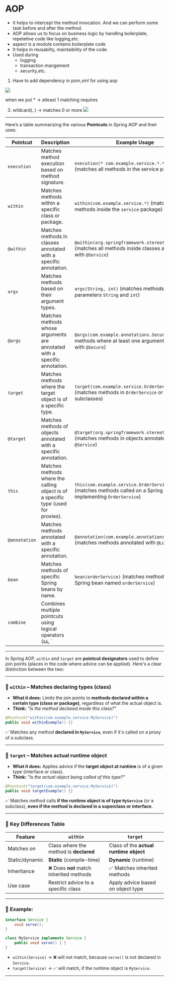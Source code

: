 # AOP 

- It helps to intercept the method invocation. And we can perform some task before and after the method.
- AOP allows us to focus on business logic by handling boilerplate, repetetive code like logging,etc.
- aspect is a module contains boilerplate code
- It helps in reusabilty, maintaibility of the code.
- Used during
	- logging
	- transaction mangement
	- security,etc.

1. Have to add dependency in pom,xml for using aop


**![](https://lh7-rt.googleusercontent.com/docsz/AD_4nXdI-xX323fnzAH_eNVKFhkX4jIHrOwSk1K9U-2ymKh7Fu7eDBBW_yweMzMlrIk0gxt6baRVFv4jHIqJjY4A5qwCvHKmv5HTPXQugqagfPzZX19FjkAZ4qcl6AbM89U0GElyn0N9?key=YXzVP2cMriLj1T6ZRCTzRA)**


when we put * -> atleast 1 matching requires

3. wildcard(..) -> matches 0 or more
**![](https://lh7-rt.googleusercontent.com/docsz/AD_4nXfPfm3iTUBfl2X9HaMxmLMe2qSWC65J4kYwXH6-W8CeqaXSgE6e82truVsYQucI8O9CEdkhlnE_cqrh_FSNm-Ilyocsao7TkbCD1Rb9adZeNX0uMo8wjxOTFpkx3wxhBGPh9-LGCg?key=RviAUBY_fRd7f_UrjDF_NDaG)**
---
 Here’s a table summarizing the various **Pointcuts** in Spring AOP and their uses:  

| **Pointcut**  | **Description** | **Example Usage** |
|--------------|----------------|------------------|
| `execution`  | Matches method execution based on method signature. | `execution(* com.example.service.*.*(..))` (matches all methods in the service package) |
| `within`     | Matches methods within a specific class or package. | `within(com.example.service.*)` (matches all methods inside the `service` package) |
| `@within`    | Matches methods in classes annotated with a specific annotation. | `@within(org.springframework.stereotype.Service)` (matches all methods inside classes annotated with `@Service`) |
| `args`       | Matches methods based on their argument types. | `args(String, int)` (matches methods with parameters `String` and `int`) |
| `@args`      | Matches methods whose arguments are annotated with a specific annotation. | `@args(com.example.annotations.Secure)` (matches methods where at least one argument is annotated with `@Secure`) |
| `target`     | Matches methods where the target object is of a specific type. | `target(com.example.service.OrderService)` (matches methods in `OrderService` or its subclasses) |
| `@target`    | Matches methods of objects annotated with a specific annotation. | `@target(org.springframework.stereotype.Service)` (matches methods in objects annotated with `@Service`) |
| `this`       | Matches methods where the calling object is of a specific type (used for proxies). | `this(com.example.service.OrderService)` (matches methods called on a Spring proxy implementing `OrderService`) |
| `@annotation` | Matches methods annotated with a specific annotation. | `@annotation(com.example.annotations.Loggable)` (matches methods annotated with `@Loggable`) |
| `bean`       | Matches methods of specific Spring beans by name. | `bean(orderService)` (matches methods in the Spring bean named `orderService`) |
| `combine`    | Combines multiple pointcuts using logical operators (`&&`, `||`, `!`). | `execution(* com.example.*.*(..)) && @annotation(com.example.annotations.Loggable)` (matches loggable methods in `com.example`) |

---



In Spring AOP, `within` and `target` are **pointcut designators** used to define join points (places in the code where advice can be applied). Here's a clear distinction between the two:

---

### 🔹 `within` – Matches **declaring types** (class)

* **What it does:** Limits the join points to **methods declared within a certain type (class or package)**, regardless of what the actual object is.
* **Think:** *"Is the method declared inside this class?"*

```java
@Pointcut("within(com.example.service.MyService)")
public void withinExample() {}
```

✅ Matches any method **declared in `MyService`**, even if it's called on a proxy of a subclass.

---

### 🔹 `target` – Matches **actual runtime object**

* **What it does:** Applies advice if the **target object at runtime** is of a given type (interface or class).
* **Think:** *"Is the actual object being called of this type?"*

```java
@Pointcut("target(com.example.service.MyService)")
public void targetExample() {}
```

✅ Matches method calls **if the runtime object is of type `MyService`** (or a subclass), **even if the method is declared in a superclass or interface**.

---

### 🔁 Key Differences Table

| Feature        | `within`                               | `target`                               |
| -------------- | -------------------------------------- | -------------------------------------- |
| Matches on     | Class where the method is **declared** | Class of the **actual runtime object** |
| Static/dynamic | **Static** (compile-time)              | **Dynamic** (runtime)                  |
| Inheritance    | ❌ Does **not** match inherited methods | ✅ Matches inherited methods            |
| Use case       | Restrict advice to a specific class    | Apply advice based on object type      |

---

### 🧠 Example:

```java
interface Service {
    void serve();
}

class MyService implements Service {
    public void serve() { }
}
```

* `within(Service)` → ❌ will not match, because `serve()` is not declared in `Service`.
* `target(Service)` → ✅ will match, if the runtime object is `MyService`.

---



<!--stackedit_data:
eyJoaXN0b3J5IjpbNDEyNTgyMDQ0XX0=
-->